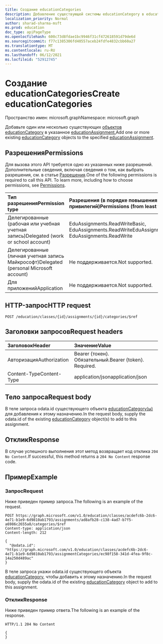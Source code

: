 ```yaml
---
title: Создание educationCategories
description: Добавление существующей системы educationCategory в educationAssignment
localization_priority: Normal
author: sharad-sharma-msft
ms.prod: education
doc_type: apiPageType
ms.openlocfilehash: 600c73d8fdae1bc9946f31cf472618591d79de6d
ms.sourcegitcommit: f77c1385306fd40557aceb24fdfe4832cbb60a27
ms.translationtype: MT
ms.contentlocale: ru-RU
ms.lasthandoff: 06/12/2021
ms.locfileid: "52912745"
---
```

# <a name="create-educationcategories"></a><span data-ttu-id="8ab38-103">Создание educationCategories</span><span class="sxs-lookup"><span data-stu-id="8ab38-103">Create educationCategories</span></span>

<span data-ttu-id="8ab38-104">Пространство имен: microsoft.graph</span><span class="sxs-lookup"><span data-stu-id="8ab38-104">Namespace: microsoft.graph</span></span>

<span data-ttu-id="8ab38-105">Добавьте один или несколько существующих [объектов educationCategory](../resources/educationcategory.md) в указанное [educationAssignment.](../resources/educationassignment.md)</span><span class="sxs-lookup"><span data-stu-id="8ab38-105">Add one or more existing [educationCategory](../resources/educationcategory.md) objects to the specified  [educationAssignment](../resources/educationassignment.md).</span></span>

## <a name="permissions"></a><span data-ttu-id="8ab38-106">Разрешения</span><span class="sxs-lookup"><span data-stu-id="8ab38-106">Permissions</span></span>
<span data-ttu-id="8ab38-p101">Для вызова этого API требуется одно из указанных ниже разрешений. Дополнительные сведения, включая сведения о том, как выбрать разрешения, см. в статье [Разрешения](/graph/permissions-reference).</span><span class="sxs-lookup"><span data-stu-id="8ab38-p101">One of the following permissions is required to call this API. To learn more, including how to choose permissions, see [Permissions](/graph/permissions-reference).</span></span>

|<span data-ttu-id="8ab38-109">Тип разрешения</span><span class="sxs-lookup"><span data-stu-id="8ab38-109">Permission type</span></span>      | <span data-ttu-id="8ab38-110">Разрешения (в порядке повышения привилегий)</span><span class="sxs-lookup"><span data-stu-id="8ab38-110">Permissions (from least to most privileged)</span></span>              |
|:--------------------|:---------------------------------------------------------|
|<span data-ttu-id="8ab38-111">Делегированные (рабочая или учебная учетная запись)</span><span class="sxs-lookup"><span data-stu-id="8ab38-111">Delegated (work or school account)</span></span> |  <span data-ttu-id="8ab38-112">EduAssignments.ReadWriteBasic, EduAssignments.ReadWrite</span><span class="sxs-lookup"><span data-stu-id="8ab38-112">EduAssignments.ReadWriteBasic, EduAssignments.ReadWrite</span></span>  |
|<span data-ttu-id="8ab38-113">Делегированные (личная учетная запись Майкрософт)</span><span class="sxs-lookup"><span data-stu-id="8ab38-113">Delegated (personal Microsoft account)</span></span> |  <span data-ttu-id="8ab38-114">Не поддерживается.</span><span class="sxs-lookup"><span data-stu-id="8ab38-114">Not supported.</span></span>  |
|<span data-ttu-id="8ab38-115">Для приложений</span><span class="sxs-lookup"><span data-stu-id="8ab38-115">Application</span></span> | <span data-ttu-id="8ab38-116">Не поддерживается.</span><span class="sxs-lookup"><span data-stu-id="8ab38-116">Not supported.</span></span>  | 

## <a name="http-request"></a><span data-ttu-id="8ab38-117">HTTP-запрос</span><span class="sxs-lookup"><span data-stu-id="8ab38-117">HTTP request</span></span>
<!-- { "blockType": "ignored" } -->
```http
POST /education/classes/{id}/assignments/{id}/categories/$ref
```
## <a name="request-headers"></a><span data-ttu-id="8ab38-118">Заголовки запросов</span><span class="sxs-lookup"><span data-stu-id="8ab38-118">Request headers</span></span>
| <span data-ttu-id="8ab38-119">Заголовок</span><span class="sxs-lookup"><span data-stu-id="8ab38-119">Header</span></span>       | <span data-ttu-id="8ab38-120">Значение</span><span class="sxs-lookup"><span data-stu-id="8ab38-120">Value</span></span> |
|:---------------|:--------|
| <span data-ttu-id="8ab38-121">Авторизация</span><span class="sxs-lookup"><span data-stu-id="8ab38-121">Authorization</span></span>  | <span data-ttu-id="8ab38-p102">Bearer {токен}. Обязательный.</span><span class="sxs-lookup"><span data-stu-id="8ab38-p102">Bearer {token}. Required.</span></span>  |
| <span data-ttu-id="8ab38-124">Content-Type</span><span class="sxs-lookup"><span data-stu-id="8ab38-124">Content-Type</span></span>  | <span data-ttu-id="8ab38-125">application/json</span><span class="sxs-lookup"><span data-stu-id="8ab38-125">application/json</span></span>  |

## <a name="request-body"></a><span data-ttu-id="8ab38-126">Тело запроса</span><span class="sxs-lookup"><span data-stu-id="8ab38-126">Request body</span></span>
<span data-ttu-id="8ab38-127">В теле запроса odata.id существующего объекта [educationCategory(ы)](../resources/educationcategory.md) для добавления к этому назначению.</span><span class="sxs-lookup"><span data-stu-id="8ab38-127">In the request body, supply the odata.id of the existing [educationCategory](../resources/educationcategory.md) object(s) to add to this assignment.</span></span>


## <a name="response"></a><span data-ttu-id="8ab38-128">Отклик</span><span class="sxs-lookup"><span data-stu-id="8ab38-128">Response</span></span>
<span data-ttu-id="8ab38-129">В случае успешного выполнения этот метод возвращает код отклика `204 No Content`.</span><span class="sxs-lookup"><span data-stu-id="8ab38-129">If successful, this method returns a `204 No Content` response code.</span></span>

## <a name="example"></a><span data-ttu-id="8ab38-130">Пример</span><span class="sxs-lookup"><span data-stu-id="8ab38-130">Example</span></span>
### <a name="request"></a><span data-ttu-id="8ab38-131">Запрос</span><span class="sxs-lookup"><span data-stu-id="8ab38-131">Request</span></span>
<span data-ttu-id="8ab38-132">Ниже приведен пример запроса.</span><span class="sxs-lookup"><span data-stu-id="8ab38-132">The following is an example of the request.</span></span>

<!-- {
  "blockType": "request",
  "name": "add_educationcategory_to_educationassignment"
}-->

```http
POST https://graph.microsoft.com/v1.0/education/classes/acdefc6b-2dc6-4e71-b1e9-6d9810ab1793/assignments/ad8afb28-c138-4ad7-b7f5-a6986c2655a8/categories/$ref
Content-type: application/json
Content-length: 212

{
  "@odata.id": "https://graph.microsoft.com/v1.0/education/classes/acdefc6b-2dc6-4e71-b1e9-6d9810ab1793/assignmentCategories/ec98f158-341d-4fea-9f8c-14a250d489ac"
}

```
<span data-ttu-id="8ab38-133">В теле запроса укажи odata.id существующего объекта [educationCategory,](../resources/educationcategory.md) чтобы добавить к этому назначению.</span><span class="sxs-lookup"><span data-stu-id="8ab38-133">In the request body, supply the odata.id of the existing [educationCategory](../resources/educationcategory.md) object to add to this assignment.</span></span>

### <a name="response"></a><span data-ttu-id="8ab38-134">Отклик</span><span class="sxs-lookup"><span data-stu-id="8ab38-134">Response</span></span>
<span data-ttu-id="8ab38-135">Ниже приведен пример ответа.</span><span class="sxs-lookup"><span data-stu-id="8ab38-135">The following is an example of the response.</span></span> 

<!-- {
  "blockType": "response",
  "truncated": true,
  "@odata.type": "microsoft.graph.educationAssignmentResource"
} -->
```http
HTTP/1.1 204 No Content

{
}
```
<!-- uuid: 8fcb5dbc-d5aa-4681-8e31-b001d5168d79
2015-10-25 14:57:30 UTC -->
<!--
{
  "type": "#page.annotation",
  "description": "Add educationCategory to educationAssignment",
  "keywords": "",
  "section": "documentation",
  "tocPath": "",
  "suppressions": []
}
-->


